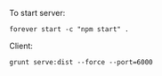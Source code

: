 To start server:

    forever start -c "npm start" .

Client:

    grunt serve:dist --force --port=6000

